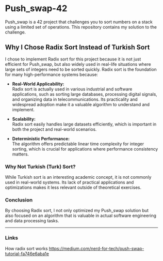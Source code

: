 # Push_swap-42

Push_swap is a 42 project that challenges you to sort numbers on a stack using a limited set of operations. This repository contains my solution to the challenge.

## Why I Chose Radix Sort Instead of Turkish Sort

I chose to implement Radix sort for this project because it is not just efficient for Push_swap, but also widely used in real-life situations where large sets of integers need to be sorted quickly. Radix sort is the foundation for many high-performance systems because:

- **Real-World Applicability:**  
  Radix sort is actually used in various industrial and software applications, such as sorting large databases, processing digital signals, and organizing data in telecommunications. Its practicality and widespread adoption make it a valuable algorithm to understand and implement.

- **Scalability:**  
  Radix sort easily handles large datasets efficiently, which is important in both the project and real-world scenarios.

- **Deterministic Performance:**  
  The algorithm offers predictable linear time complexity for integer sorting, which is crucial for applications where performance consistency matters.

### Why Not Turkish (Turk) Sort?

While Turkish sort is an interesting academic concept, it is not commonly used in real-world systems. Its lack of practical applications and optimizations makes it less relevant outside of theoretical exercises.

### Conclusion

By choosing Radix sort, I not only optimized my Push_swap solution but also focused on an algorithm that is valuable in actual software engineering and data processing tasks.

---

### Links
How radix sort works
https://medium.com/nerd-for-tech/push-swap-tutorial-fa746e6aba1e
